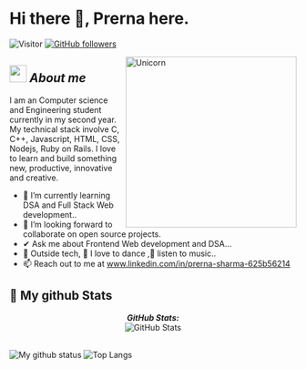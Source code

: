 # Hi there 👋, Prerna here. 
![Visitor](https://visitor-badge.laobi.icu/badge?page_id=Prerna-0202.repoName) [![GitHub followers](https://img.shields.io/github/followers/Prerna-0202.svg?style=social&label=Follow)](https://github.com/Bhargavi-hash?tab=followers)<br/>


<img align="right" width=300px alt="Unicorn" src="https://c.tenor.com/AmcptKa1b08AAAAC/working-busy.gif" />

## <img src="https://media.giphy.com/media/ObNTw8Uzwy6KQ/giphy.gif" width="30px">&nbsp;***About me***

I am an  Computer science and Engineering student currently in my second year. My technical stack involve C, C++, Javascript, HTML, CSS, Nodejs, Ruby on Rails. I love to learn and build something new, productive, innovative and creative.
- 🌱 I’m currently learning DSA and Full Stack Web development..
- 👯 I’m looking forward to collaborate on open source projects.
- ✔ Ask me about  Frontend Web development  and DSA...
- 🥳 Outside tech, 💃 I love to dance ,🎵 listen to music..
- 📫 Reach out to me at <a href="https://www.linkedin.com/in/prerna-sharma-625b56214/">www.linkedin.com/in/prerna-sharma-625b56214</a>
>


<h2>👀 My github Stats</h2>

<div>
<!--   <p align="center">
    <b><em>Now listening to:</em></b> <br/>
    <img src="https://spotify-github-profile.vercel.app/api/view?uid=Prerna-0202&cover_image=true&theme=novatorem" alt="Now Listenting to" />
  </p> -->
  
  <p align="center">
  <b><em>GitHub Stats:</em></b> <br/>
    <img src="https://github-readme-streak-stats.herokuapp.com/?user=Prerna-0202" alt="GitHub Stats" /> <br/><br/>
  
</div>

![My github status](https://github-readme-stats.vercel.app/api?username=Prerna-0202&show_icons=true&include_all_commits=true)
![Top Langs](https://github-readme-stats.vercel.app/api/top-langs/?username=Prerna-0202&langs_count=10&layout=compact)
